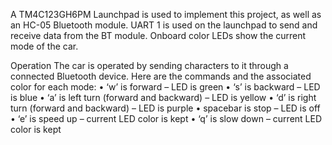A TM4C123GH6PM Launchpad is used to implement this project, as well as an HC-05
Bluetooth module. UART 1 is used on the launchpad to send and receive data from the BT
module. Onboard color LEDs show the current mode of the car.

Operation
The car is operated by sending characters to it through a connected Bluetooth device. Here are
the commands and the associated color for each mode:
• ‘w’ is forward – LED is green
• ‘s’ is backward – LED is blue
• ‘a’ is left turn (forward and backward) – LED is yellow
• ‘d’ is right turn (forward and backward) – LED is purple
• spacebar is stop – LED is off
• ‘e’ is speed up – current LED color is kept
• ‘q’ is slow down – current LED color is kept

